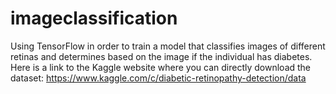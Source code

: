 # imageclassification
Using TensorFlow in order to train a model that classifies images of different retinas and determines based on the image if the individual has diabetes. 
Here is a link to the Kaggle website where you can directly download the dataset: https://www.kaggle.com/c/diabetic-retinopathy-detection/data
